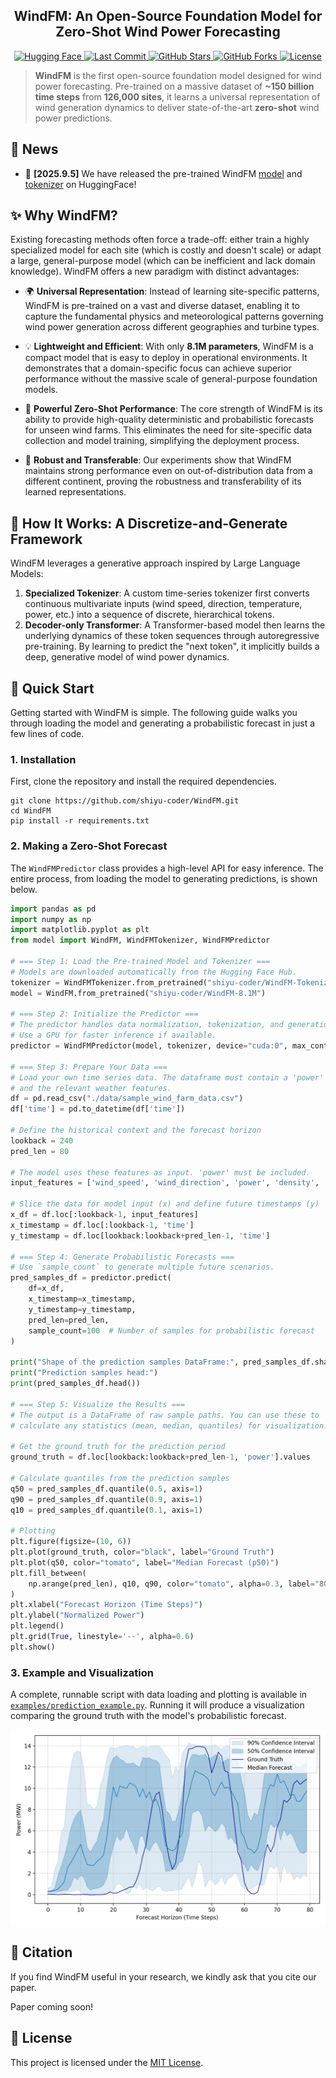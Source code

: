 <div align="center">
  <h2><b>WindFM: An Open-Source Foundation Model for Zero-Shot Wind Power Forecasting</b></h2>
</div>

<div align="center">

<a href="https://huggingface.co/NeoQuasar"> 
<img src="https://img.shields.io/badge/🤗-Hugging_Face-yellow" alt="Hugging Face"> 
</a> 
<a href="https://github.com/shiyu-coder/WindFM/graphs/commit-activity"> 
<img src="https://img.shields.io/github/last-commit/shiyu-coder/WindFM?color=blue" alt="Last Commit"> 
</a> 
<a href="https://github.com/shiyu-coder/WindFM/stargazers"> 
<img src="https://img.shields.io/github/stars/shiyu-coder/WindFM?color=lightblue" alt="GitHub Stars"> 
</a> 
<a href="https://github.com/shiyu-coder/WindFM/network/members"> 
<img src="https://img.shields.io/github/forks/shiyu-coder/WindFM?color=yellow" alt="GitHub Forks"> 
</a> 
<a href="./LICENSE"> 
<img src="https://img.shields.io/github/license/shiyu-coder/WindFM?color=green" alt="License"> 
</a>

</div>

> **WindFM** is the first open-source foundation model designed for wind power forecasting. Pre-trained on a massive dataset of **~150 billion time steps** from **126,000 sites**, it learns a universal representation of wind generation dynamics to deliver state-of-the-art **zero-shot** wind power predictions.

## 📰 News
*   🚩 **[2025.9.5]** We have released the pre-trained WindFM [model](https://huggingface.co/NeoQuasar/WindFM) and [tokenizer](https://huggingface.co/NeoQuasar/WindFM-Tokenizer) on HuggingFace!

## ✨ Why WindFM?

Existing forecasting methods often force a trade-off: either train a highly specialized model for each site (which is costly and doesn't scale) or adapt a large, general-purpose model (which can be inefficient and lack domain knowledge). WindFM offers a new paradigm with distinct advantages:

*   🌍 **Universal Representation**: Instead of learning site-specific patterns, WindFM is pre-trained on a vast and diverse dataset, enabling it to capture the fundamental physics and meteorological patterns governing wind power generation across different geographies and turbine types.

*   💡 **Lightweight and Efficient**: With only **8.1M parameters**, WindFM is a compact model that is easy to deploy in operational environments. It demonstrates that a domain-specific focus can achieve superior performance without the massive scale of general-purpose foundation models.

*   🚀 **Powerful Zero-Shot Performance**: The core strength of WindFM is its ability to provide high-quality deterministic and probabilistic forecasts for unseen wind farms. This eliminates the need for site-specific data collection and model training, simplifying the deployment process.

*   💪 **Robust and Transferable**: Our experiments show that WindFM maintains strong performance even on out-of-distribution data from a different continent, proving the robustness and transferability of its learned representations.

## 🔧 How It Works: A Discretize-and-Generate Framework

WindFM leverages a generative approach inspired by Large Language Models:

1.  **Specialized Tokenizer**: A custom time-series tokenizer first converts continuous multivariate inputs (wind speed, direction, temperature, power, etc.) into a sequence of discrete, hierarchical tokens.
2.  **Decoder-only Transformer**: A Transformer-based model then learns the underlying dynamics of these token sequences through autoregressive pre-training. By learning to predict the "next token", it implicitly builds a deep, generative model of wind power dynamics.


## 🚀 Quick Start

Getting started with WindFM is simple. The following guide walks you through loading the model and generating a probabilistic forecast in just a few lines of code.

### 1. Installation

First, clone the repository and install the required dependencies.

```shell
git clone https://github.com/shiyu-coder/WindFM.git
cd WindFM
pip install -r requirements.txt
```

### 2. Making a Zero-Shot Forecast

The `WindFMPredictor` class provides a high-level API for easy inference. The entire process, from loading the model to generating predictions, is shown below.

```python
import pandas as pd
import numpy as np
import matplotlib.pyplot as plt
from model import WindFM, WindFMTokenizer, WindFMPredictor

# === Step 1: Load the Pre-trained Model and Tokenizer ===
# Models are downloaded automatically from the Hugging Face Hub.
tokenizer = WindFMTokenizer.from_pretrained("shiyu-coder/WindFM-Tokenizer")
model = WindFM.from_pretrained("shiyu-coder/WindFM-8.1M")

# === Step 2: Initialize the Predictor ===
# The predictor handles data normalization, tokenization, and generation.
# Use a GPU for faster inference if available.
predictor = WindFMPredictor(model, tokenizer, device="cuda:0", max_context=1024)

# === Step 3: Prepare Your Data ===
# Load your own time series data. The dataframe must contain a 'power' column
# and the relevant weather features.
df = pd.read_csv("./data/sample_wind_farm_data.csv")
df['time'] = pd.to_datetime(df['time'])

# Define the historical context and the forecast horizon
lookback = 240
pred_len = 80

# The model uses these features as input. 'power' must be included.
input_features = ['wind_speed', 'wind_direction', 'power', 'density', 'temperature', 'pressure']

# Slice the data for model input (x) and define future timestamps (y)
x_df = df.loc[:lookback-1, input_features]
x_timestamp = df.loc[:lookback-1, 'time']
y_timestamp = df.loc[lookback:lookback+pred_len-1, 'time']

# === Step 4: Generate Probabilistic Forecasts ===
# Use `sample_count` to generate multiple future scenarios.
pred_samples_df = predictor.predict(
    df=x_df,
    x_timestamp=x_timestamp,
    y_timestamp=y_timestamp,
    pred_len=pred_len,
    sample_count=100  # Number of samples for probabilistic forecast
)

print("Shape of the prediction samples DataFrame:", pred_samples_df.shape)
print("Prediction samples head:")
print(pred_samples_df.head())

# === Step 5: Visualize the Results ===
# The output is a DataFrame of raw sample paths. You can use these to
# calculate any statistics (mean, median, quantiles) for visualization.

# Get the ground truth for the prediction period
ground_truth = df.loc[lookback:lookback+pred_len-1, 'power'].values

# Calculate quantiles from the prediction samples
q50 = pred_samples_df.quantile(0.5, axis=1)
q90 = pred_samples_df.quantile(0.9, axis=1)
q10 = pred_samples_df.quantile(0.1, axis=1)

# Plotting
plt.figure(figsize=(10, 6))
plt.plot(ground_truth, color="black", label="Ground Truth")
plt.plot(q50, color="tomato", label="Median Forecast (p50)")
plt.fill_between(
    np.arange(pred_len), q10, q90, color="tomato", alpha=0.3, label="80% Confidence Interval (p10-p90)"
)
plt.xlabel("Forecast Horizon (Time Steps)")
plt.ylabel("Normalized Power")
plt.legend()
plt.grid(True, linestyle='--', alpha=0.6)
plt.show()
```

### 3. Example and Visualization

A complete, runnable script with data loading and plotting is available in [`examples/prediction_example.py`](examples/prediction_example.py). Running it will produce a visualization comparing the ground truth with the model's probabilistic forecast.

<p align="center">
    <img src="figures/prediction_example.png" alt="Forecast Example" align="center" width="600px" />
</p>

## 📖 Citation

If you find WindFM useful in your research, we kindly ask that you cite our paper. 

Paper coming soon!

## 📜 License
This project is licensed under the [MIT License](./LICENSE).